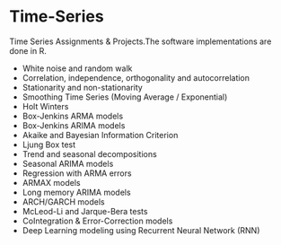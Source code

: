 # Time-Series

Time Series Assignments & Projects.The software implementations are done in R.

* White noise and random walk
* Correlation, independence, orthogonality and autocorrelation
* Stationarity and non-stationarity
* Smoothing Time Series (Moving Average / Exponential)
* Holt Winters
* Box-Jenkins ARMA models
* Box-Jenkins ARIMA models
* Akaike and Bayesian Information Criterion
* Ljung Box test
* Trend and seasonal decompositions
* Seasonal ARIMA models
* Regression with ARMA errors
* ARMAX models
* Long memory ARIMA models
* ARCH/GARCH models
* McLeod-Li and Jarque-Bera tests
* CoIntegration & Error-Correction models
* Deep Learning modeling using Recurrent Neural Network (RNN)
